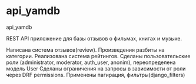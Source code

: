 # api_yamdb
api_yamdb

 REST API приложение для базы отзывов о фильмах, книгах и музыке. 
 
 Написана система отзывов(review). 
 Произведения разбиты на категории. 
 Реализована система рейтингов. 
 Сделаны пользовательские роли (administrator, moderator, auth_user, anonim), переопределена модель User
 Сделаны ограничения на запросы в зависимости от роли через DRF permissions.
 Применены пагирация, фильтры(django_filters)
